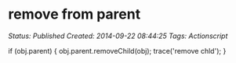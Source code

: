 # remove from parent

_Status: Published_
_Created: 2014-09-22 08:44:25_
_Tags: Actionscript_

if (obj.parent)
{
	obj.parent.removeChild(obj);
	trace('remove chld');
}